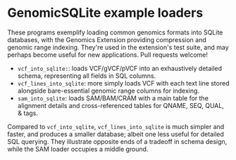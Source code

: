 # GenomicSQLite example loaders

These programs exemplify loading common genomics formats into SQLite databases, with the Genomics Extension providing compression and genomic range indexing. They're used in the extension's test suite, and may perhaps become useful for new applications. Pull requests welcome!

* `vcf_into_sqlite:`: loads VCF/gVCF/pVCF into an exhaustively detailed schema, representing all fields in SQL columns.
* `vcf_lines_into_sqlite`: more simply loads VCF with each text line stored alongside bare-essential genomic range columns for indexing.
* `sam_into_sqlite`: loads SAM/BAM/CRAM with a main table for the alignment details and cross-referenced tables for QNAME, SEQ, QUAL, & tags.

Compared to `vcf_into_sqlite`, `vcf_lines_into_sqlite` is much simpler and faster, and produces a smaller database; albeit one less useful for detailed SQL querying. They illustrate opposite ends of a tradeoff in schema design, while the SAM loader occupies a middle ground.
